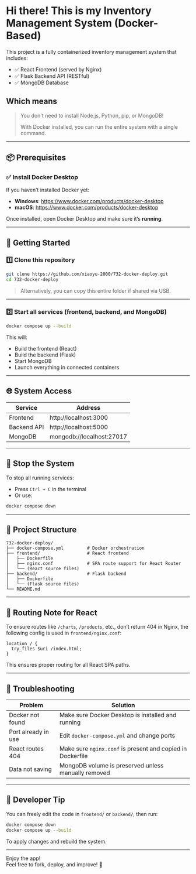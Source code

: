 # Hi there! This is my Inventory Management System (Docker-Based)

This project is a fully containerized inventory management system that includes:

- ✅ React Frontend (served by Nginx)
- ✅ Flask Backend API (RESTful)
- ✅ MongoDB Database

## Which means
> You don't need to install Node.js, Python, pip, or MongoDB!
>
> With Docker installed, you can run the entire system with a single command.

---

## 📦 Prerequisites

### ✅ Install Docker Desktop

If you haven’t installed Docker yet:

- **Windows**: https://www.docker.com/products/docker-desktop
- **macOS**: https://www.docker.com/products/docker-desktop

Once installed, open Docker Desktop and make sure it’s **running**.

---

## 🚀 Getting Started

### 1️⃣ Clone this repository

```bash
git clone https://github.com/xiaoyu-2000/732-docker-deploy.git
cd 732-docker-deploy
```

> Alternatively, you can copy this entire folder if shared via USB.

---

### 2️⃣ Start all services (frontend, backend, and MongoDB)

```bash
docker compose up --build
```

This will:
- Build the frontend (React)
- Build the backend (Flask)
- Start MongoDB
- Launch everything in connected containers

---

## 🌐 System Access

| Service   | Address                  |
|-----------|--------------------------|
| Frontend  | http://localhost:3000    |
| Backend API | http://localhost:5000 |
| MongoDB   | mongodb://localhost:27017 |

---

## 🛑 Stop the System

To stop all running services:

- Press `Ctrl + C` in the terminal
- Or use:

```bash
docker compose down
```

---

## 🧱 Project Structure

```
732-docker-deploy/
├── docker-compose.yml         # Docker orchestration
├── frontend/                  # React frontend
│   ├── Dockerfile
│   ├── nginx.conf             # SPA route support for React Router
│   └── (React source files)
├── backend/                   # Flask backend
│   ├── Dockerfile
│   └── (Flask source files)
└── README.md
```

---

## 🔁 Routing Note for React

To ensure routes like `/charts`, `/products`, etc., don’t return 404 in Nginx, the following config is used in `frontend/nginx.conf`:

```nginx
location / {
  try_files $uri /index.html;
}
```

This ensures proper routing for all React SPA paths.

---

## 💬 Troubleshooting

| Problem | Solution |
|--------|----------|
| Docker not found | Make sure Docker Desktop is installed and running |
| Port already in use | Edit `docker-compose.yml` and change ports |
| React routes 404 | Make sure `nginx.conf` is present and copied in Dockerfile |
| Data not saving | MongoDB volume is preserved unless manually removed |

---

## 🧠 Developer Tip

You can freely edit the code in `frontend/` or `backend/`, then run:

```bash
docker compose down
docker compose up --build
```

To apply changes and rebuild the system.

---

Enjoy the app!  
Feel free to fork, deploy, and improve! 🎉